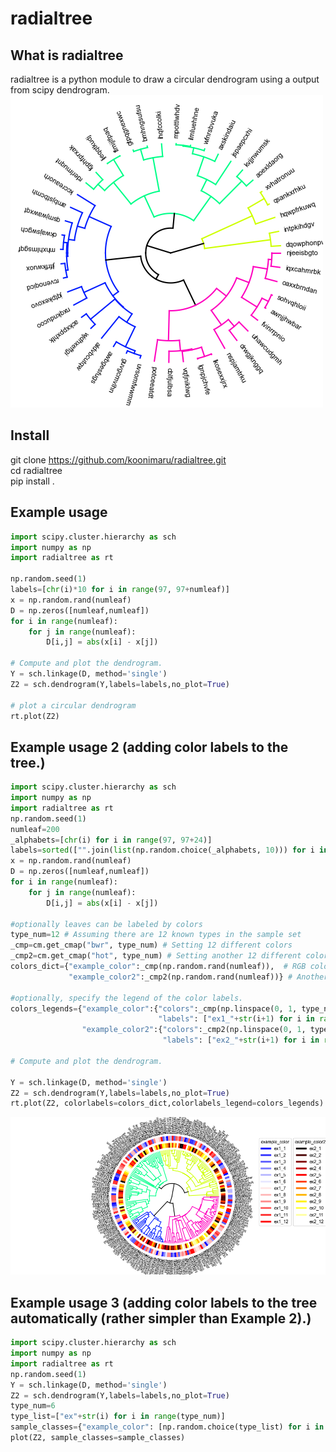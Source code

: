 # radialtree

## What is radialtree

radialtree is a python module to draw a circular dendrogram using a output from scipy dendrogram.
![example](example.png "example")

## Install

git clone https://github.com/koonimaru/radialtree.git <br>
cd radialtree <br>
pip install .

## Example usage
```python
import scipy.cluster.hierarchy as sch
import numpy as np
import radialtree as rt

np.random.seed(1)
labels=[chr(i)*10 for i in range(97, 97+numleaf)]
x = np.random.rand(numleaf)
D = np.zeros([numleaf,numleaf])
for i in range(numleaf):
    for j in range(numleaf):
        D[i,j] = abs(x[i] - x[j])

# Compute and plot the dendrogram.
Y = sch.linkage(D, method='single')
Z2 = sch.dendrogram(Y,labels=labels,no_plot=True)

# plot a circular dendrogram
rt.plot(Z2)
```
## Example usage 2 (adding color labels to the tree.)
```python
import scipy.cluster.hierarchy as sch
import numpy as np
import radialtree as rt
np.random.seed(1)
numleaf=200
_alphabets=[chr(i) for i in range(97, 97+24)]
labels=sorted(["".join(list(np.random.choice(_alphabets, 10))) for i in range(numleaf)])
x = np.random.rand(numleaf)
D = np.zeros([numleaf,numleaf])
for i in range(numleaf):
    for j in range(numleaf):
        D[i,j] = abs(x[i] - x[j])
    
#optionally leaves can be labeled by colors
type_num=12 # Assuming there are 12 known types in the sample set
_cmp=cm.get_cmap("bwr", type_num) # Setting 12 different colors 
_cmp2=cm.get_cmap("hot", type_num) # Setting another 12 different colors
colors_dict={"example_color":_cmp(np.random.rand(numleaf)),  # RGB color list. the order of colors must be same as the original sample order.
             "example_color2":_cmp2(np.random.rand(numleaf))} # Another RGB color list.

#optionally, specify the legend of the color labels.     
colors_legends={"example_color":{"colors":_cmp(np.linspace(0, 1, type_num)), 
                                 "labels": ["ex1_"+str(i+1) for i in range(type_num)]},
                "example_color2":{"colors":_cmp2(np.linspace(0, 1, type_num)),
                                  "labels": ["ex2_"+str(i+1) for i in range(type_num)]}}
    
# Compute and plot the dendrogram.

Y = sch.linkage(D, method='single')
Z2 = sch.dendrogram(Y,labels=labels,no_plot=True)
rt.plot(Z2, colorlabels=colors_dict,colorlabels_legend=colors_legends)
```
![example2](example2.png "example2")

## Example usage 3 (adding color labels to the tree automatically (rather simpler than Example 2).)
```python
import scipy.cluster.hierarchy as sch
import numpy as np
import radialtree as rt
np.random.seed(1)
Y = sch.linkage(D, method='single')
Z2 = sch.dendrogram(Y,labels=labels,no_plot=True)
type_num=6
type_list=["ex"+str(i) for i in range(type_num)]
sample_classes={"example_color": [np.random.choice(type_list) for i in range(numleaf)]}
plot(Z2, sample_classes=sample_classes)
```
